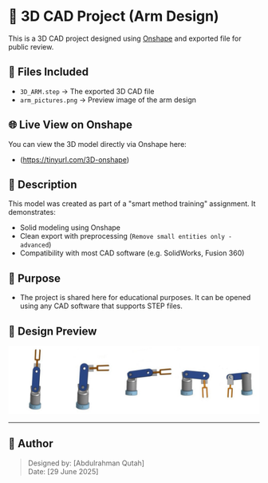 # 📐 3D CAD Project (Arm Design)

This is a 3D CAD project designed using [Onshape](https://www.onshape.com/) and exported file for public review.

## 📂 Files Included
- `3D_ARM.step` → The exported 3D CAD file
- `arm_pictures.png` → Preview image of the arm design

## 🌐 Live View on Onshape
You can view the 3D model directly via Onshape here: 
- (https://tinyurl.com/3D-onshape)

## 📄 Description
This model was created as part of a "smart method training" assignment. It demonstrates:
- Solid modeling using Onshape
- Clean export with preprocessing (`Remove small entities only - advanced`)
- Compatibility with most CAD software (e.g. SolidWorks, Fusion 360)

## 🎯 Purpose
- The project is shared here for educational purposes. It can be opened using any CAD software that supports STEP files.

## 📸 Design Preview
![Preview](arm-pictures.jpg)

---
## 👤 Author
> Designed by: [Abdulrahman Qutah]  
> Date: [29 June 2025]

